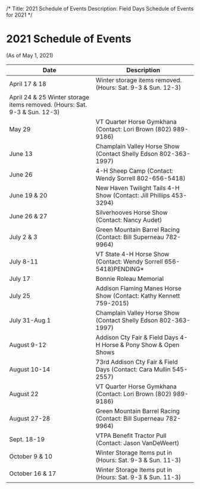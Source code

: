 /*
Title: 2021 Schedule of Events
Description: Field Days Schedule of Events for 2021
*/

# 2021 Schedule of Events

(As of May 1, 2021)

| Date | Description |
| -- | -- |
| April 17 & 18 | Winter storage items removed. (Hours: Sat. 9-3 & Sun. 12-3)
| April 24 & 25 Winter storage items removed. (Hours: Sat. 9-3 & Sun. 12-3)
| May 29 | VT Quarter Horse Gymkhana (Contact: Lori Brown (802) 989-9186)
| June 13 | Champlain Valley Horse Show (Contact Shelly Edson 802-363-1997)
| June 26 | 4-H Sheep Camp (Contact: Wendy Sorrell 802-656-5418)
| June 19 & 20 | New Haven Twilight Tails 4-H Show (Contact: Jill Phillips 453-3294)
| June 26 & 27 | Silverhooves Horse Show (Contact: Nancy Audet)
| July 2 & 3 | Green Mountain Barrel Racing (Contact: Bill Superneau 782-9964)
| July 8-11 | VT State 4-H Horse Show (Contact: Wendy Sorrell 656-5418)PENDING* 
| July 17 | Bonnie Roleau Memorial
| July 25 | Addison Flaming Manes Horse Show (Contact: Kathy Kennett 759-2015)
| July 31-Aug 1 | Champlain Valley Horse Show (Contact Shelly Edson 802-363-1997)
| August 9-12 | Addison Cty Fair & Field Days 4-H Horse & Pony Show & Open Shows 
| August 10-14 | 73rd Addison Cty Fair & Field Days (Contact: Cara Mullin 545-2557)
| August 22 | VT Quarter Horse Gymkhana (Contact: Lori Brown (802) 989-9186)
| August 27-28 | Green Mountain Barrel Racing (Contact: Bill Superneau 782-9964)
| Sept. 18-19 | VTPA Benefit Tractor Pull (Contact: Jason VanDeWeert)
| October 9 & 10 | Winter Storage Items put in (Hours: Sat. 9-3 & Sun. 11-3)
| October 16 & 17 | Winter Storage Items put in (Hours: Sat. 9-3 & Sun. 11-3)